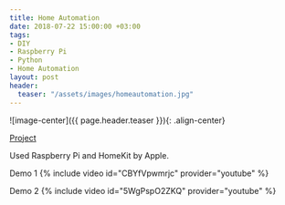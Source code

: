 ```yaml
---
title: Home Automation
date: 2018-07-22 15:00:00 +03:00
tags:
- DIY
- Raspberry Pi
- Python
- Home Automation
layout: post
header:
  teaser: "/assets/images/homeautomation.jpg"
---
```


![image-center]({{ page.header.teaser }}){: .align-center}

[Project](https://github.com/akarazeevprojects/HomeAutomation)

Used Raspberry Pi and HomeKit by Apple.

Demo 1
{% include video id="CBYfVpwmrjc" provider="youtube" %}

Demo 2
{% include video id="5WgPspO2ZKQ" provider="youtube" %}
